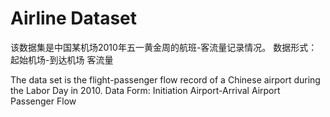 # Airline Dataset
该数据集是中国某机场2010年五一黄金周的航班-客流量记录情况。
数据形式：起始机场-到达机场 客流量

The data set is the flight-passenger flow record of a Chinese airport during the Labor Day in 2010.
Data Form: Initiation Airport-Arrival Airport Passenger Flow
